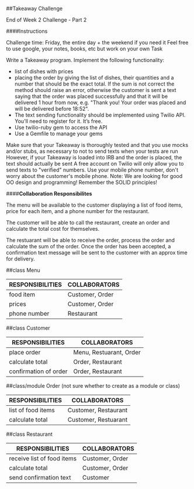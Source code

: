 ##Takeaway Challenge

End of Week 2 Challenge - Part 2


####Instructions

Challenge time: Friday, the entire day + the weekend if you need it
Feel free to use google, your notes, books, etc but work on your own
Task

Write a Takeaway program.
Implement the following functionality:
- list of dishes with prices
- placing the order by giving the list of dishes, their quantities and a number that should be the exact total. If the sum is not correct the method should raise an error, otherwise the customer is sent a text saying that the order was placed successfully and that it will be delivered 1 hour from now, e.g. "Thank you! Your order was placed and will be delivered before 18:52".
- The text sending functionality should be implemented using Twilio API. You'll need to register for it. It’s free.
- Use twilio-ruby gem to access the API
- Use a Gemfile to manage your gems

Make sure that your Takeaway is thoroughly tested and that you use mocks and/or stubs, as necessary to not to send texts when your tests are run
However, if your Takeaway is loaded into IRB and the order is placed, the text should actually be sent
A free account on Twilio will only allow you to send texts to "verified" numbers. Use your mobile phone number, don't worry about the customer's mobile phone.
Note: We are looking for good OO design and programming! Remember the SOLID principles!

####**Collaboration Responsibilites**

The menu will be available to the customer displaying a list of food items, price for each item, and a phone number for the restaurant.

The customer will be able to call the restaurant, create an order and calculate the total cost for themselves. 

The restuarant will be able to receive the order, process the order and calculate the sum of the order. Once the order has been accepted, a confirmation text message will be sent to the customer with an approx time for delivery. 

##class Menu

| RESPONSIBILITIES       | COLLABORATORS   |
|------------------------|-----------------|
| food item              | Customer, Order |
| prices                 | Customer, Order |
| phone number           | Restaurant      |


##class Customer

| RESPONSIBILITIES       | COLLABORATORS           |
|------------------------|-------------------------|
| place order            | Menu, Restuarant, Order |
| calculate total        | Order, Restaurant       |
| confirmation of order  | Order, Restaurant       |


##class/module Order (not sure whether to create as a module or class)

| RESPONSIBILITIES       | COLLABORATORS        |
|------------------------|----------------------|
| list of food items     | Customer, Restaurant |
| calculate total        | Customer, Restuarant |


##class Restaurant

| RESPONSIBILITIES           | COLLABORATORS        |
|----------------------------|----------------------|
| receive list of food items | Customer, Order      |
| calculate total            | Customer, Order      |
| send confirmation text     | Customer             |











